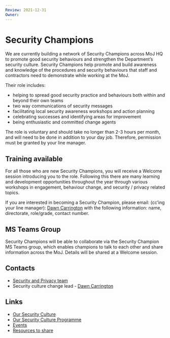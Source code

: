 ```yaml
---
Review: 2021-12-31
Owner:
---
```


# Security Champions

We are currently building a network of Security Champions across MoJ HQ to promote good security behaviours and strengthen the Department’s security culture.
Security Champions help promote and build awareness and knowledge of the procedures and security behaviours that staff and contractors need to demonstrate while working at the MoJ.

Their role includes:

- helping to spread good security practice and behaviours both within and beyond their own teams
- two way communications of security messages
- facilitating local security awareness workshops and action planning
- celebrating successes and identifying areas for improvement
- being enthusiastic and committed change agents

The role is voluntary and should take no longer than 2-3 hours per month, and will need to be done in addition to your day job. Therefore, permission must be granted by your line manager.

## Training available

For all those who are new Security Champions, you will receive a Welcome session introducing you to the role. Following this there are many learning and development opportunities throughout the year through various workshops in engagement, behaviour change, and security / privacy related topics.

If you are interested in becoming a Security Champion, please email: (cc’ing your line manager): [Dawn Carrington](mailto:dawn.carrington@justice.gov.uk) with the following information: name, directorate, role/grade, contact number.

## MS Teams Group

Security Champions will be able to collaborate via the Security Champion MS Teams group, which enables champions to talk to each other and share information across the MoJ. Details will be shared at a Welcome session.

## Contacts
- [Security and Privacy team](mailto:security@justice.gov.uk)
- Security culture change lead - [Dawn Carrington](mailto:dawn.carrington@justice.gov.uk)

## Links

- [Our Security Culture](https://github.com/ministryofjustice/security-guidance/blob/Local/culture/security-culture-overview.md)
- [Our Security Culture Programme](https://github.com/ministryofjustice/security-guidance/blob/Local/security-culture-programme)
- [Events](https://github.com/ministryofjustice/security-guidance/blob/Local/culture/events.md)
- [Resources to share](https://github.com/ministryofjustice/security-guidance/blob/Local/culture/resources.md)
